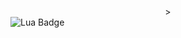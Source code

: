 <div align="center">
<img src="https://i.imghippo.com/files/waukV1717385749.jpg" alt="" border="0">>
</div>
<div id="badges>
 <img alt="Python Badge" src="https://img.shields.io/badge/Python-gray?style=for-the-badge&logo=python&logoColor=white&logoSize=auto"/>
 <img alt="Lua Badge" src="https://img.shields.io/badge/lua-gray?style=for-the-badge&logo=lua&logoColor=white&logoSize=auto"/>
</div>
